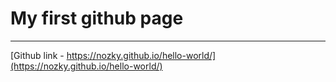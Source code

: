 # My first github page

---

[Github link - https://nozky.github.io/hello-world/](https://nozky.github.io/hello-world/)

